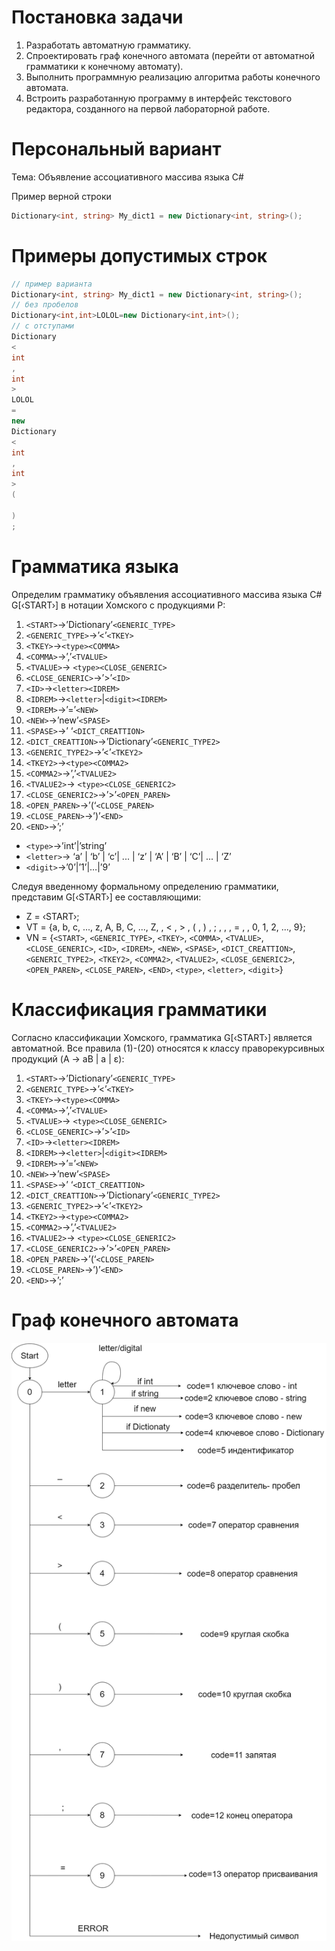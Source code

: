# Постановка задачи
1. Разработать автоматную грамматику.
1. Спроектировать граф конечного автомата (перейти от автоматной грамматики к конечному автомату).
1. Выполнить программную реализацию алгоритма работы конечного автомата.
1. Встроить разработанную программу в интерфейс текстового редактора, созданного на первой лабораторной работе.

# Персональный вариант
Тема: Объявление ассоциативного массива языка C#

Пример верной строки
```c#
Dictionary<int, string> My_dict1 = new Dictionary<int, string>();

```
# Примеры допустимых строк
```c#
// пример варианта
Dictionary<int, string> My_dict1 = new Dictionary<int, string>();
// без пробелов
Dictionary<int,int>LOLOL=new Dictionary<int,int>();
// c отступами
Dictionary
<
int
,
int
>
LOLOL
=
new 
Dictionary
<
int
,
int
>
(

)
;
```
# Грамматика языка
Определим грамматику объявления ассоциативного массива языка C# G[‹START›] в нотации Хомского с продукциями P:
1)	`<START>`→’Dictionary’`<GENERIC_TYPE>`
2)	`<GENERIC_TYPE>`→’<’`<TKEY>`
3)	`<TKEY>`→`<type><COMMA>`
4)	`<COMMA>`→’,’`<TVALUE>`
5)	`<TVALUE>`→ `<type><CLOSE_GENERIC>`
6)	`<CLOSE_GENERIC>`→’>’`<ID>`
7)	`<ID>`→`<letter><IDREM>`
8)	`<IDREM>`→`<letter>`|`<digit><IDREM>`
9)	`<IDREM>`→’=’`<NEW>`
10)	`<NEW>`→’new’`<SPASE>`
11)	`<SPASE>`→’ ‘`<DICT_CREATTION>`
12)	`<DICT_CREATTION>`→’Dictionary’`<GENERIC_TYPE2>`
13)	`<GENERIC_TYPE2>`→’<’`<TKEY2>`
14)	`<TKEY2>`→`<type><COMMA2>`
15)	`<COMMA2>`→’,’`<TVALUE2>`
16)	`<TVALUE2>`→ `<type><CLOSE_GENERIC2>`
17)	`<CLOSE_GENERIC2>`→’>’`<OPEN_PAREN>`
18)	`<OPEN_PAREN>`→’(‘`<CLOSE_PAREN>`
19)	`<CLOSE_PAREN>`→’)’`<END>`
20)	`<END>`→’;’
- `<type>`→’int’|’string’
- `<letter>`→ ‘a’ | ‘b’ | ‘c’| ... | ‘z’ | ‘A’ | ‘B’ | ‘C’| ... | ‘Z’
- `<digit>`→’0’|’1’|…|’9’

Следуя введенному формальному определению грамматики, представим G[‹START›] ее составляющими:
- Z = ‹START›;
- VT = {a, b, c, ..., z, A, B, C, ..., Z,  , < , > , ( , ) , ; , , , = ,  , 0, 1, 2, ..., 9};
- VN = {`<START>`, `<GENERIC_TYPE>`, `<TKEY>`, `<COMMA>`, `<TVALUE>`, `<CLOSE_GENERIC>`, `<ID>`, `<IDREM>`, `<NEW>`, `<SPASE>`, `<DICT_CREATTION>`, `<GENERIC_TYPE2>`, `<TKEY2>`, `<COMMA2>`, `<TVALUE2>`, `<CLOSE_GENERIC2>`, `<OPEN_PAREN>`, `<CLOSE_PAREN>`, `<END>`, `<type>`, `<letter>`, `<digit>`}

# Классификация грамматики
Согласно классификации Хомского, грамматика G[‹START›] является автоматной.
Все правила (1)-(20) относятся к классу праворекурсивных продукций (A → aB | a | ε):
1)	`<START>`→’Dictionary’`<GENERIC_TYPE>`
2)	`<GENERIC_TYPE>`→’<’`<TKEY>`
3)	`<TKEY>`→`<type><COMMA>`
4)	`<COMMA>`→’,’`<TVALUE>`
5)	`<TVALUE>`→ `<type><CLOSE_GENERIC>`
6)	`<CLOSE_GENERIC>`→’>’`<ID>`
7)	`<ID>`→`<letter><IDREM>`
8)	`<IDREM>`→`<letter>`|`<digit><IDREM>`
9)	`<IDREM>`→’=’`<NEW>`
10)	`<NEW>`→’new’`<SPASE>`
11)	`<SPASE>`→’ ‘`<DICT_CREATTION>`
12)	`<DICT_CREATTION>`→’Dictionary’`<GENERIC_TYPE2>`
13)	`<GENERIC_TYPE2>`→’<’`<TKEY2>`
14)	`<TKEY2>`→`<type><COMMA2>`
15)	`<COMMA2>`→’,’`<TVALUE2>`
16)	`<TVALUE2>`→ `<type><CLOSE_GENERIC2>`
17)	`<CLOSE_GENERIC2>`→’>’`<OPEN_PAREN>`
18)	`<OPEN_PAREN>`→’(‘`<CLOSE_PAREN>`
19)	`<CLOSE_PAREN>`→’)’`<END>`
20)	`<END>`→’;’

# Граф конечного автомата
![graph](https://raw.githubusercontent.com/ladnodanil/compiler/master/compiler/icon/diagramm.png)


